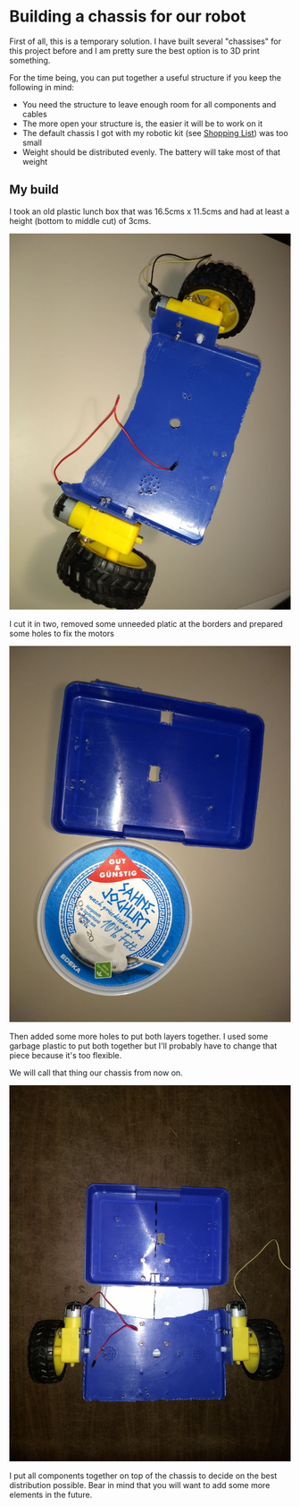 # Building a chassis for our robot

First of all, this is a temporary solution. I have built several "chassises" for this project before and I am pretty sure the best option is to 3D print something.

For the time being, you can put together a useful structure if you keep the following in mind:

- You need the structure to leave enough room for all components and cables
- The more open your structure is, the easier it will be to work on it
- The default chassis I got with my robotic kit (see [Shopping List](./000_ShoppingList.md)) was too small
- Weight should be distributed evenly. The battery will take most of that weight

## My build

I took an old plastic lunch box that was 16.5cms x 11.5cms and had at least a height (bottom to middle cut) of 3cms.

![Lunchbox with wheels attached](../img/chassis_lunchbox_1.jpg)

I cut it in two, removed some unneeded platic at the borders and prepared some holes to fix the motors

![Second part of the Lunchbox with some extra garbage attached](../img/chassis_lunchbox_2.jpg)

Then added some more holes to put both layers together. I used some garbage plastic to put both together but I'll probably have to change that piece because it's too flexible.

We will call that thing our chassis from now on.

![Lunchbox chassis assembled](../img/chassis_lunchbox_3.jpg)

I put all components together on top of the chassis to decide on the best distribution possible. Bear in mind that you will want to add some more elements in the future.
